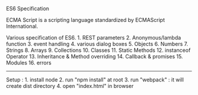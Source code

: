 ES6 Specification

ECMA Script is a scripting language standardized by ECMAScript International.

Various specification of ES6.
	1. REST parameters
	2. Anonymous/lambda function
	3. event handling
	4. various dialog boxes
	5. Objects
	6. Numbers
	7. Strings
	8. Arrays
	9. Collections
	10. Classes
	11. Static Methods
	12. instanceof Operator
	13. Inheritance & Method overriding
	14. Callback & promises
	15. Modules
	16. errors


*****************************************************************************
Setup  : 1. install node
		 2. run "npm install" at root
		 3. run "webpack" : it will create dist directory
		 4. open "index.html" in browser